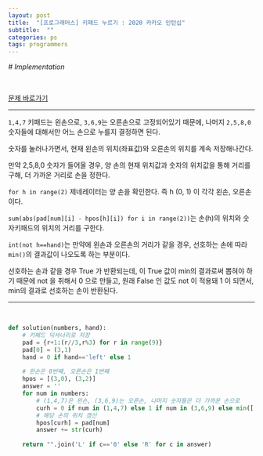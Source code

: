 ```yaml
---
layout: post
title:  "[프로그래머스] 키패드 누르기 : 2020 카카오 인턴십"
subtitle:  ""
categories: ps
tags: programmers
---
```


*# Implementation*

<br>

[문제 바로가기](https://programmers.co.kr/learn/courses/30/lessons/67256)

---

```1,4,7``` 키패드는 왼손으로, ```3,6,9```는 오른손으로 고정되어있기 때문에, 나머지 ```2,5,8,0``` 숫자들에 대해서만 어느 손으로 누를지 결정하면 된다.

숫자를 눌러나가면서, 현재 왼손의 위치(좌표값)와 오른손의 위치를 계속 저장해나간다.

만약 2,5,8,0 숫자가 들어올 경우, 양 손의 현재 위치값과 숫자의 위치값을 통해 거리를 구해, 더 가까운 거리로 손을 정한다.

```for h in range(2)``` 제네레이터는 양 손을 확인한다. 즉 h (0, 1) 이 각각 왼손, 오른손이다.

```sum(abs(pad[num][i] - hpos[h][i]) for i in range(2))```는 손(h)의 위치와 숫자키패드의 위치의 거리를 구한다.

```int(not h==hand)```는 만약에 왼손과 오른손의 거리가 같을 경우, 선호하는 손에 따라 ```min()```의 결과값이 나오도록 하는 부분이다.

선호하는 손과 같을 경우 True 가 반환되는데, 이 True 값이 min의 결과로써 뽑혀야 하기 때문에 not 을 취해서 0 으로 만들고, 원래 False 인 값도 not 이 적용돼 1 이 되면서, min의 결과로 선호하는 손이 반환된다.

---
<br>

```python
def solution(numbers, hand):
    # 키패드 딕셔너리로 저장
    pad = {r+1:(r//3,r%3) for r in range(9)}
    pad[0] = (3,1)
    hand = 0 if hand=='left' else 1
    
    # 왼손은 0번째, 오른손은 1번째
    hpos = [(3,0), (3,2)]
    answer = ''
    for num in numbers:
        # (1,4,7)은 왼손, (3,6,9)는 오른손, 나머지 숫자들은 더 가까운 손으로
        curh = 0 if num in (1,4,7) else 1 if num in (3,6,9) else min([(sum(abs(pad[num][i] - hpos[h][i]) for i in range(2)), int(not h==hand), h) for h in range(2)])[2]
        # 해당 손의 위치 갱신
        hpos[curh] = pad[num]
        answer += str(curh)
        
    return "".join('L' if c=='0' else 'R' for c in answer)
```
